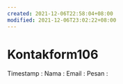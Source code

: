 ```yaml
---
created: 2021-12-06T22:58:04+08:00
modified: 2021-12-06T23:02:22+08:00
---
```


# Kontakform106

Timestamp :
Nama :
Email :
Pesan :
